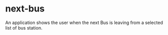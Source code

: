 # next-bus
An application shows the user when the next Bus is leaving from a selected list of bus station.
